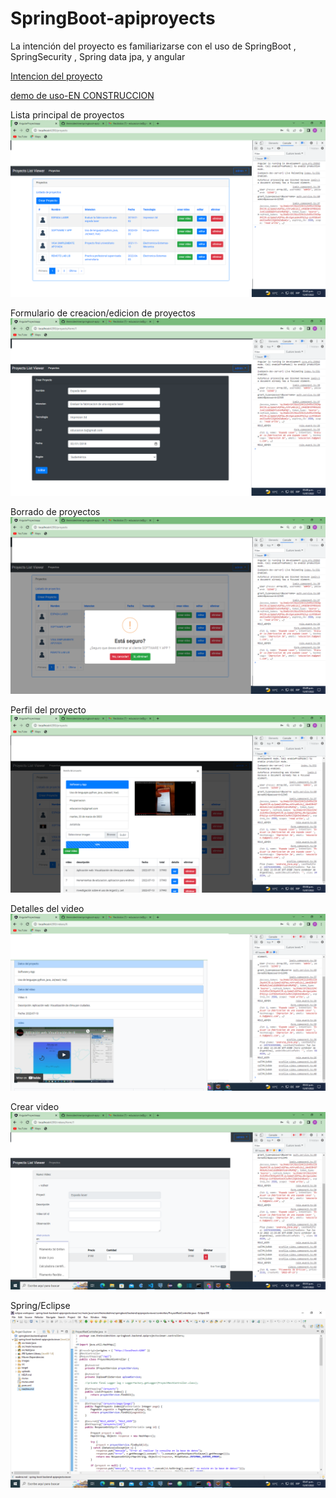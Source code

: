 # SpringBoot-apiproyects

La intención del proyecto es familiarizarse con el uso de SpringBoot , SpringSecurity
, Spring data jpa, y angular


[Intencion del proyecto](https://youtu.be/-bFDZmKrt8A)

[demo de uso-EN CONSTRUCCION](https://youtu.be/-bFDZmKrt8A)

Lista principal de proyectos
![](images/list-proyects.png)


Formulario de creacion/edicion de proyectos
![](images/edit-proyects.png)

Borrado de proyectos
![](images/delete-proyects.png)

Perfil del proyecto
![](images/profile-proyect.png)


Detalles del video
![](images/videos.png)

Crear video
![](images/new-video.png)

Spring/Eclipse
![](images/eclipse.png)
